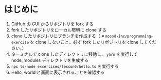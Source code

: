 # はじめに

1. GitHub の GUI からリポジトリを fork する
1. fork したリポジトリをローカル環境に clone する
1. clone したリポジトリにブランチを作成する（ ※ `moood-inc/programming-exercise` を clone しないこと。必ず fork したリポジトリを clone してください。）
1. ターミナルで clone したディレクトリに移動し、 `yarn` を実行して node_modules ディレクトリを生成する
1. `npx ts-node excercises/lesson0/hello.ts` を実行する
1. Hello, world!と画面に表示されることを確認する
